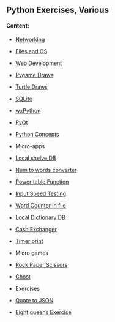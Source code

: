 ## Python Exercises, Various

#### Content:
+ [Networking](networking/)
+ [Files and OS](files_rename/)
+ [Web Development](web_py/)
+ [Pygame Draws](pygame_draws/)
+ [Turtle Draws](turtle_draws/)
+ [SQLite](sqlite/)
+ [wxPython](wxpython/)
+ [PyQt](pyqt/)
+ [Python Concepts](py_spec/)

+ Micro-apps
+ [Local shelve DB](shelve_module.py)
+ [Num to words converter](num_to_words.py)
+ [Power table Function](exp_table.py)
+ [Input Speed Testing](speed_input.py)
+ [Word Counter in file](py_wc.py)
+ [Local Dictionary DB](description_dict.py)
+ [Cash Exchanger](exchange_cash.py)
+ [Timer print](timer_stars.py)

+ Micro games
+ [Rock Paper Scissors](rock_paper_scissors.py)
+ [Ghost](ghost.py)

+ Exercises
+ [Quote to JSON](tasks_e/quote_to_json/)
+ [Eight queens Exercise](eight_queens.py)

